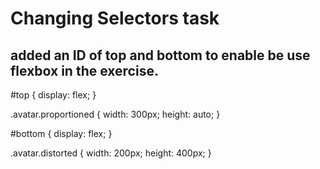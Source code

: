 # Changing Selectors task

## added an ID of top and bottom to enable be use flexbox in the exercise.

#top
{
    display: flex;
}

.avatar.proportioned
{
    width: 300px;
    height: auto;
}

#bottom
{
    display: flex;
}

.avatar.distorted
{
    width: 200px;
    height: 400px;
}
